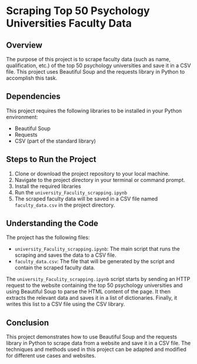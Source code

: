 # Scraping Top 50 Psychology Universities Faculty Data

## Overview
The purpose of this project is to scrape faculty data (such as name, qualification, etc.) of the top 50 psychology universities and save it in a CSV file. This project uses Beautiful Soup and the requests library in Python to accomplish this task.

## Dependencies
This project requires the following libraries to be installed in your Python environment:
- Beautiful Soup
- Requests
- CSV (part of the standard library)

## Steps to Run the Project
1. Clone or download the project repository to your local machine.
2. Navigate to the project directory in your terminal or command prompt.
3. Install the required libraries
4. Run the `university_Faculity_scrapping.ipynb`
5. The scraped faculty data will be saved in a CSV file named `faculty_data.csv` in the project directory.

## Understanding the Code
The project has the following files:
- `university_Faculity_scrapping.ipynb`: The main script that runs the scraping and saves the data to a CSV file.
- `faculty_data.csv`: The file that will be generated by the script and contain the scraped faculty data.

The `university_Faculity_scrapping.ipynb` script starts by sending an HTTP request to the website containing the top 50 psychology universities and using Beautiful Soup to parse the HTML content of the page. It then extracts the relevant data and saves it in a list of dictionaries. Finally, it writes this list to a CSV file using the CSV library.

## Conclusion
This project demonstrates how to use Beautiful Soup and the requests library in Python to scrape data from a website and save it in a CSV file. The techniques and methods used in this project can be adapted and modified for different use cases and websites.
